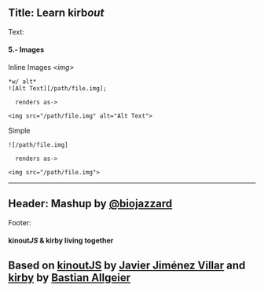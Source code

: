 Title: Learn kirb*out*
----
Text:
#### 5.- Images
Inline Images *&lt;img&gt;*
```
*w/ alt*
![Alt Text][/path/file.img];

  renders as->

<img src="/path/file.img" alt="Alt Text">
```
Simple
```
![/path/file.img]

  renders as->

<img src="/path/file.img">
```
----
Header:
Mashup by [@biojazzard](https://github.com/biojazzard)
----
Footer:
#### kinout*JS* & kirby living together
Based on [kinoutJS](https://github.com/soyjavi/Kinout) by [Javier Jiménez Villar](https://github.com/soyjavi) and [kirby](https://github.com/bastianallgeier/kirbycms) by [Bastian Allgeier](https://github.com/bastianallgeier)
----
